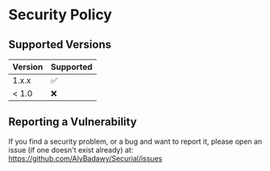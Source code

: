 # Security Policy

## Supported Versions

| Version | Supported          |
| ------- | ------------------ |
| 1.x.x   | :white_check_mark: |
| < 1.0   | :x:                |

## Reporting a Vulnerability

If you find a security problem, or a bug and want to report
it, please open an issue (if one doesn't exist already) at:
  https://github.com/AlyBadawy/Securial/issues

